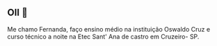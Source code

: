 ## OII 🦇
Me chamo Fernanda, faço ensino médio na instituição Oswaldo Cruz e curso técnico a noite na Etec Sant' Ana de castro em Cruzeiro- SP.


